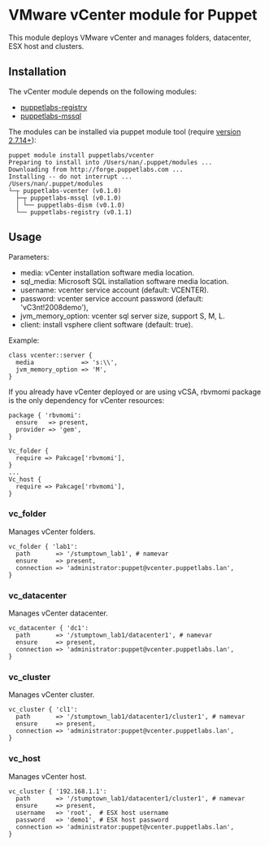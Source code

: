 # VMware vCenter module for Puppet

This module deploys VMware vCenter and manages folders, datacenter, ESX host and clusters.

## Installation

The vCenter module depends on the following modules:

* [puppetlabs-registry](https://github.com/puppetlabs/puppetlabs-registry)
* [puppetlabs-mssql](https://github.com/puppetlabs/puppetlabs-mssql)

The modules can be installed via puppet module tool (require [version 2.7.14+](http://docs.puppetlabs.com/puppet/2.7/reference/modules_installing.html)):

    puppet module install puppetlabs/vcenter
    Preparing to install into /Users/nan/.puppet/modules ...
    Downloading from http://forge.puppetlabs.com ...
    Installing -- do not interrupt ...
    /Users/nan/.puppet/modules
    └─┬ puppetlabs-vcenter (v0.1.0)
      ├─┬ puppetlabs-mssql (v0.1.0)
      │ └── puppetlabs-dism (v0.1.0)
      └── puppetlabs-registry (v0.1.1)

## Usage

Parameters:

* media: vCenter installation software media location.
* sql_media: Microsoft SQL installation software media location.
* username: vcenter service account (default: VCENTER).
* password: vcenter service account password (default: 'vC3nt!2008demo'),
* jvm_memory_option: vcenter sql server size, support S, M, L.
* client: install vsphere client software (default: true).

Example:

    class vcenter::server {
      media             => 's:\\',
      jvm_memory_option => 'M',
    }

If you already have vCenter deployed or are using vCSA, rbvmomi package is the only dependency for vCenter resources:

    package { 'rbvmomi':
      ensure   => present,
      provider => 'gem',
    }

    Vc_folder {
      require => Pakcage['rbvmomi'],
    }
    ...
    Vc_host {
      require => Pakcage['rbvmomi'],
    }

### vc_folder

Manages vCenter folders.

    vc_folder { 'lab1':
      path       => '/stumptown_lab1', # namevar
      ensure     => present,
      connection => 'administrator:puppet@vcenter.puppetlabs.lan',
    }


### vc_datacenter

Manages vCenter datacenter.

    vc_datacenter { 'dc1':
      path       => '/stumptown_lab1/datacenter1', # namevar
      ensure     => present,
      connection => 'administrator:puppet@vcenter.puppetlabs.lan',
    }

### vc_cluster

Manages vCenter cluster.

    vc_cluster { 'cl1':
      path       => '/stumptown_lab1/datacenter1/cluster1', # namevar
      ensure     => present,
      connection => 'administrator:puppet@vcenter.puppetlabs.lan',
    }

### vc_host

Manages vCenter host.

    vc_cluster { '192.168.1.1':
      path       => '/stumptown_lab1/datacenter1/cluster1', # namevar
      ensure     => present,
      username   => 'root',  # ESX host username
      password   => 'demo1', # ESX host password
      connection => 'administrator:puppet@vcenter.puppetlabs.lan',
    }
